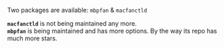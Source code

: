 Two packages are available: `mbpfan` & `macfanctld`

__`macfanctld`__ is not being maintained any more.<br>
__`mbpfan`__ is being maintained and has more options. By the way its repo has much more stars.